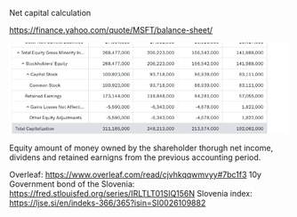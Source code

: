 Net capital calculation 

https://finance.yahoo.com/quote/MSFT/balance-sheet/

![alt text](image.png)

Equity amount of money owned by the shareholder thorugh net income, dividens and retained earnigns from the previous accounting period. 

Overleaf: https://www.overleaf.com/read/cjvhkqqwmvyy#7bc1f3
10y Government bond of the Slovenia: https://fred.stlouisfed.org/series/IRLTLT01SIQ156N
Slovenia index: https://ljse.si/en/indeks-366/365?isin=SI0026109882